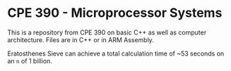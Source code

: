 # CPE 390 - Microprocessor Systems

This is a repository from CPE 390 on basic C++ as well as computer architecture. Files are in C++ or in ARM Assembly.

Eratosthenes Sieve can achieve a total calculation time of ~53 seconds on an `n` of 1 billion.
